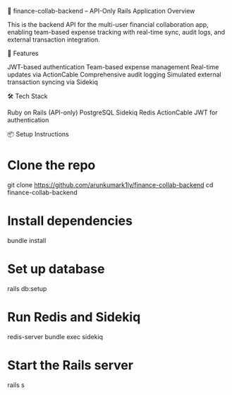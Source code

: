 📘 finance-collab-backend – API-Only Rails Application
Overview

This is the backend API for the multi-user financial collaboration app, enabling team-based expense tracking with real-time sync, audit logs, and external transaction integration.

🚀 Features

JWT-based authentication
Team-based expense management
Real-time updates via ActionCable
Comprehensive audit logging
Simulated external transaction syncing via Sidekiq

🛠️ Tech Stack

Ruby on Rails (API-only)
PostgreSQL
Sidekiq
Redis
ActionCable
JWT for authentication

📦 Setup Instructions

# Clone the repo
git clone https://github.com/arunkumark1ly/finance-collab-backend
cd finance-collab-backend

# Install dependencies
bundle install

# Set up database
rails db:setup

# Run Redis and Sidekiq
redis-server
bundle exec sidekiq

# Start the Rails server
rails s
